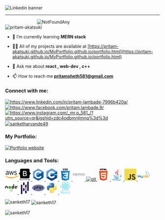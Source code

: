 <img align="center" src= "https://media.licdn.com/dms/image/D4D16AQHXLjuJnEoHZw/profile-displaybackgroundimage-shrink_350_1400/0/1698569446817?e=1714608000&v=beta&t=x9tgWkc2G_1kGA3lpGTmz8Oi7mJQ9bpkIAXIbbXZSJw" alt="Linkedin banner">
<hr>
<img align="right" width="400" src="https://raw.githubusercontent.com/TheDudeThatCode/TheDudeThatCode/master/Assets/Developer.gif" alt="NotFoundAny">

<p align="left"> <img src="https://komarev.com/ghpvc/?username=pritam-akatsuki&label=Profile%20views&color=0e75b6&style=flat" alt="pritam-akatsuki" /> </p>

- 🌱 I’m currently learning **MERN stack**

- 👨‍💻 All of my projects are available at [https://pritam-akatsuki.github.io/MyPortfolio.github.io/portfolio.html](https://pritam-akatsuki.github.io/MyPortfolio.github.io/portfolio.html)

- 💬 Ask me about **react , web-dev , c++**

- 📫 How to reach me **pritamsheth581@gmail.com**

<h3 align="left">Connect with me:</h3>
<p align="left">
<a href="https://www.linkedin.com/in/pritam-lambade-7996b420a/" target="_blank"><img align="center" src="https://raw.githubusercontent.com/rahuldkjain/github-profile-readme-generator/master/src/images/icons/Social/linked-in-alt.svg" alt="https://www.linkedin.com/in/pritam-lambade-7996b420a/" height="30" width="40" /></a>
<a href="[https://fb.com/https://www.facebook.com/pritam.lambade.9/](https://www.facebook.com/pritam.lambade.9/)" target="_blank"><img align="center" src="https://raw.githubusercontent.com/rahuldkjain/github-profile-readme-generator/master/src/images/icons/Social/facebook.svg" alt="https://www.facebook.com/pritam.lambade.9/" height="30" width="40" /></a>
<a href="[https://instagram.com/https://www.instagram.com/_mr.p_581_/?utm_source=qr&igshid=zdc4odbmnjlmnq%3d%3d](https://www.instagram.com/_mr.p_581_/?utm_source=qr&igshid=ZDc4ODBmNjlmNQ%3D%3D)" target="_blank"><img align="center" src="https://raw.githubusercontent.com/rahuldkjain/github-profile-readme-generator/master/src/images/icons/Social/instagram.svg" alt="https://www.instagram.com/_mr.p_581_/?utm_source=qr&igshid=zdc4odbmnjlmnq%3d%3d" height="30" width="40" /></a>
  <a href="[https://www.hackerrank.com/sanketharvande49](https://www.hackerrank.com/profile/pritamlambade)" target="blank"><img align="center" src="https://raw.githubusercontent.com/rahuldkjain/github-profile-readme-generator/master/src/images/icons/Social/hackerrank.svg" alt="sanketharvande49" height="30" width="40" /></a>
</p>

<h3 align="left">My Portfolio:</h3>
<a href="https://pritam-akatsuki.github.io/MyPortfolio.github.io/portfolio.html" target="_blank"><img align="center" src="https://pritam-akatsuki.github.io/MyPortfolio.github.io/ImgCss/pl-logo-cut.png" alt="Portfolio website" height="30" width="40" /></a>

<h3 align="left">Languages and Tools:</h3>
<p align="left"> <a href="https://aws.amazon.com" target="_blank" rel="noreferrer"> <img src="https://raw.githubusercontent.com/devicons/devicon/master/icons/amazonwebservices/amazonwebservices-original-wordmark.svg" alt="aws" width="40" height="40"/> </a> <a href="https://getbootstrap.com" target="_blank" rel="noreferrer"> <img src="https://raw.githubusercontent.com/devicons/devicon/master/icons/bootstrap/bootstrap-plain-wordmark.svg" alt="bootstrap" width="40" height="40"/> </a> <a href="https://www.cprogramming.com/" target="_blank" rel="noreferrer"> <img src="https://raw.githubusercontent.com/devicons/devicon/master/icons/c/c-original.svg" alt="c" width="40" height="40"/> </a> <a href="https://www.w3schools.com/cpp/" target="_blank" rel="noreferrer"> <img src="https://raw.githubusercontent.com/devicons/devicon/master/icons/cplusplus/cplusplus-original.svg" alt="cplusplus" width="40" height="40"/> </a> <a href="https://www.w3schools.com/css/" target="_blank" rel="noreferrer"> <img src="https://raw.githubusercontent.com/devicons/devicon/master/icons/css3/css3-original-wordmark.svg" alt="css3" width="40" height="40"/> </a> <a href="https://expressjs.com" target="_blank" rel="noreferrer"> <img src="https://raw.githubusercontent.com/devicons/devicon/master/icons/express/express-original-wordmark.svg" alt="express" width="40" height="40"/> </a> <a href="https://git-scm.com/" target="_blank" rel="noreferrer"> <img src="https://www.vectorlogo.zone/logos/git-scm/git-scm-icon.svg" alt="git" width="40" height="40"/> </a> <a href="https://www.w3.org/html/" target="_blank" rel="noreferrer"> <img src="https://raw.githubusercontent.com/devicons/devicon/master/icons/html5/html5-original-wordmark.svg" alt="html5" width="40" height="40"/> </a> <a href="https://www.java.com" target="_blank" rel="noreferrer"> <img src="https://raw.githubusercontent.com/devicons/devicon/master/icons/java/java-original.svg" alt="java" width="40" height="40"/> </a> <a href="https://developer.mozilla.org/en-US/docs/Web/JavaScript" target="_blank" rel="noreferrer"> <img src="https://raw.githubusercontent.com/devicons/devicon/master/icons/javascript/javascript-original.svg" alt="javascript" width="40" height="40"/> </a> <a href="https://www.mysql.com/" target="_blank" rel="noreferrer"> <img src="https://raw.githubusercontent.com/devicons/devicon/master/icons/mysql/mysql-original-wordmark.svg" alt="mysql" width="40" height="40"/> </a> <a href="https://nodejs.org" target="_blank" rel="noreferrer"> <img src="https://raw.githubusercontent.com/devicons/devicon/master/icons/nodejs/nodejs-original-wordmark.svg" alt="nodejs" width="40" height="40"/> </a> <a href="https://pandas.pydata.org/" target="_blank" rel="noreferrer"> <img src="https://raw.githubusercontent.com/devicons/devicon/2ae2a900d2f041da66e950e4d48052658d850630/icons/pandas/pandas-original.svg" alt="pandas" width="40" height="40"/> </a> <a href="https://www.php.net" target="_blank" rel="noreferrer"> <img src="https://raw.githubusercontent.com/devicons/devicon/master/icons/php/php-original.svg" alt="php" width="40" height="40"/> </a> <a href="https://www.python.org" target="_blank" rel="noreferrer"> <img src="https://raw.githubusercontent.com/devicons/devicon/master/icons/python/python-original.svg" alt="python" width="40" height="40"/> </a> <a href="https://reactjs.org/" target="_blank" rel="noreferrer"> <img src="https://raw.githubusercontent.com/devicons/devicon/master/icons/react/react-original-wordmark.svg" alt="react" width="40" height="40"/> </a> </p>

<p><img align="left" src="https://github-readme-stats.vercel.app/api/top-langs?username=Pritam-Akatsuki&show_icons=true&locale=en&layout=compact" alt="sanketh17" /></p>

<p>&nbsp;<img align="center" src="https://github-readme-stats.vercel.app/api?username=Pritam-Akatsuki&show_icons=true&locale=en" alt="sanketh17" /></p>

<p><img align="center" src="https://github-readme-streak-stats.herokuapp.com/?user=Pritam-Akatsuki&" alt="sanketh17" /></p>


